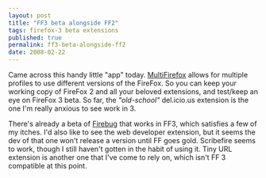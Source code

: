 ```yaml
---
layout: post
title: "FF3 beta alongside FF2"
tags: firefox-3 beta extensions
published: true
permalink: ff3-beta-alongside-ff2
date: 2008-02-22
---
```


Came across this handy little "app" today.  <a href="http://www.dangerouslyawesome.com/2008/02/22/more-than-one-firefox-beta-to-rule-them-all-a-dave-martorana-concoction/">MultiFirefox</a> allows for multiple profiles to use different versions of the FireFox.  So you can keep your working copy of FireFox 2 and all your beloved extensions, and test/keep an eye on FireFox 3 beta.  So far, the <em>"old-school"</em> del.icio.us extension is the one I'm really anxious to see work in 3.  

There's already a beta of <a href="http://fireclipse.xucia.com/#Downloads">Firebug</a> that works in FF3, which satisfies a few of my itches.  I'd also like to see the web developer extension, but it seems the dev of that one won't release a version until FF goes gold.  Scribefire seems to work, though I still haven't gotten in the habit of using it.  Tiny URL extension is another one that I've come to rely on, which isn't FF 3 compatible at this point.
